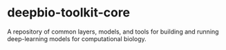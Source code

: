# deepbio-toolkit-core

A repository of common layers, models, and tools for building and running deep-learning models for computational biology.
